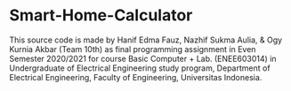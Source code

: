 # Smart-Home-Calculator
This source code is made by Hanif Edma Fauz, Nazhif Sukma Aulia, &amp; Ogy Kurnia Akbar (Team 10th) as final programming assignment in Even Semester  2020/2021 for course Basic Computer + Lab. (ENEE603014) in Undergraduate of Electrical Engineering study program, Department of Electrical Engineering, Faculty of  Engineering, Universitas Indonesia. 
